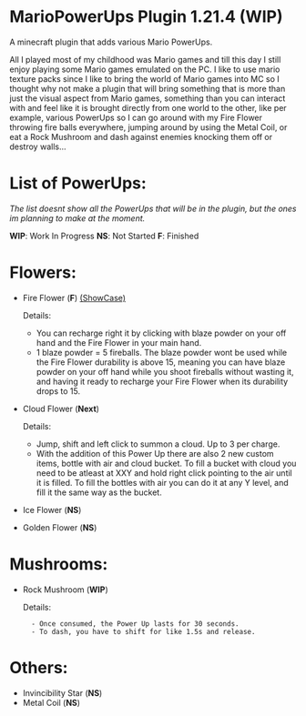# MarioPowerUps Plugin 1.21.4 (WIP)
A minecraft plugin that adds various Mario PowerUps.

All I played most of my childhood was Mario games and till this day I still enjoy playing some Mario games emulated on the PC.
I like to use mario texture packs since I like to bring the world of Mario games into MC so I thought why not make a plugin that will bring something that is more than just the visual
aspect from Mario games, something than you can interact with and feel like it is brought directly from one world to the other, like per example, various PowerUps so I can go around with my 
Fire Flower throwing fire balls everywhere, jumping around by using the Metal Coil, or eat a Rock Mushroom and dash against enemies knocking them off or destroy walls...


# List of PowerUps:

_The list doesnt show all the PowerUps that will be in the plugin, but the ones im planning to make at the moment._

**WIP**: Work In Progress
**NS**: Not Started
**F**: Finished

# Flowers:
- Fire Flower (**F**)
   [(ShowCase)](https://youtu.be/_Bd3sv9p_Tk)

  Details:
  
     - You can recharge right it by clicking with blaze powder on your off hand and the Fire Flower in your main hand.
     - 1 blaze powder = 5 fireballs. The blaze powder wont be used while the Fire Flower durability is above 15, meaning
      you can have blaze powder on your off hand while you shoot fireballs without wasting it, and having it ready to recharge
      your Fire Flower when its durability drops to 15.
      
- Cloud Flower (**Next**)

  Details:
  
     - Jump, shift and left click to summon a cloud. Up to 3 per charge.
     - With the addition of this Power Up there are also 2 new custom items, bottle with air and cloud bucket. To fill a bucket with cloud you need to be
       atleast at XXY and hold right click pointing to the air until it is filled. To fill the bottles with air you can do it at any Y level, and fill it the
       same way as the bucket.

       
- Ice Flower (**NS**)
- Golden Flower (**NS**)


# Mushrooms:
   - Rock Mushroom (**WIP**)
     
        Details:
     
           - Once consumed, the Power Up lasts for 30 seconds.
           - To dash, you have to shift for like 1.5s and release.
 

# Others:
   - Invincibility Star (**NS**)
   - Metal Coil (**NS**)


